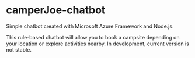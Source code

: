 # camperJoe-chatbot

Simple chatbot created with Microsoft Azure Framework and Node.js.

This rule-based chatbot will allow you to book a campsite depending on your location or explore activities nearby.
In development, current version is not stable.
